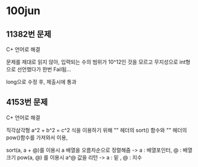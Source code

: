 # 100jun

## 11382번 문제

C+ 언어로 해결

문제를 제대로 읽지 않아, 입력되는 수의 범위가
10^12인 것을 모르고 무지성으로 int형으로 선언했다가
한번 Fail됨...

long으로 수정 후, 제출시에 통과

## 4153번 문제

C+ 언어로 해결

직각삼각형 a^2 + b^2 = c^2 식을 이용하기 위해
"<algorithm>" 헤더의 sort() 함수와
"<cmath>" 헤더의 pow()함수를 가져와서 이용, 

sort(a, a + @)를 이용시 a 배열을 오름차순으로 정렬해줌
-> a : 배열포인터, @ : 배열 크기
pow(a, @) 를 이용시 a^@ 값을 리턴
-> a : 밑 , @ : 지수

